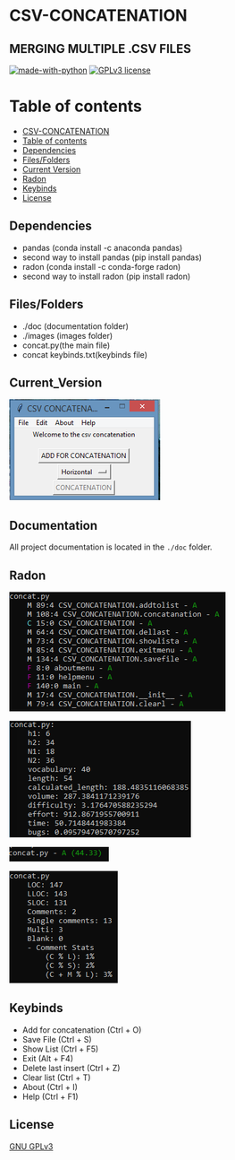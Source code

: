 # CSV-CONCATENATION
## MERGING MULTIPLE .CSV FILES

[![made-with-python](https://img.shields.io/badge/Made%20with-Python-1f425f.svg)](https://www.python.org/) [![GPLv3 license](https://img.shields.io/badge/License-GPLv3-blue.svg)](http://perso.crans.org/besson/LICENSE.html)

# Table of contents

<!--ts-->
  * [CSV-CONCATENATION](#CSV-CONCATENATION)
  * [Table of contents](#Table_of_contents)
  * [Dependencies](#Dependencies)
  * [Files/Folders](#Files/Folders)
  * [Current Version](#Current_Version)
  * [Radon](#Radon)
  * [Keybinds](#Keybinds)
  * [License](#License)
<!--ts-->


## Dependencies

 <ul>
  <li> pandas (conda install -c anaconda pandas) </li>
  <li> second way to install pandas (pip install pandas) </li>
  <li> radon (conda install -c conda-forge radon) </li>
  <li> second way to install radon (pip install radon) </li>
</ul>

## Files/Folders

<ul>
 <li> ./doc (documentation folder) </li>
 <li> ./images (images folder) </li>
 <li> concat.py(the main file) </li>
 <li> concat keybinds.txt(keybinds file) </li>
</ul>

## Current_Version

<p><img src ="images/csv concat.png" title = "Csv File Concatenation Version"/> </p>


## Documentation

All project documentation is located in the `./doc`  folder.

## Radon
<p><img src = "images/csv concat radon cc.png" title = "Csv file concatenation radon cc"/> </p>
<p><img src = "images/csv concat radon hal.png" title = "Csv file concatenation radon hal"/> </p>
<p><img src = "images/csv concat radon mi.png" title = "Csv file concatenation radon mi"/> </p>
<p><img src = "images/csv concat radon raw.png" title = "Csv file concatenation radon raw"/> </p>

## Keybinds

<ul>
 <li> Add for concatenation (Ctrl + O) </li>
 <li> Save File (Ctrl + S) </li>
 <li> Show List (Ctrl + F5) </li>
 <li> Exit (Alt + F4) </li>
 <li> Delete last insert (Ctrl + Z) </li>
 <li> Clear list (Ctrl + T) </li>
 <li> About (Ctrl + I) </li>
 <li> Help (Ctrl + F1) </li>
</ul>



## License
[GNU GPLv3](https://choosealicense.com/licenses/gpl-3.0/)
